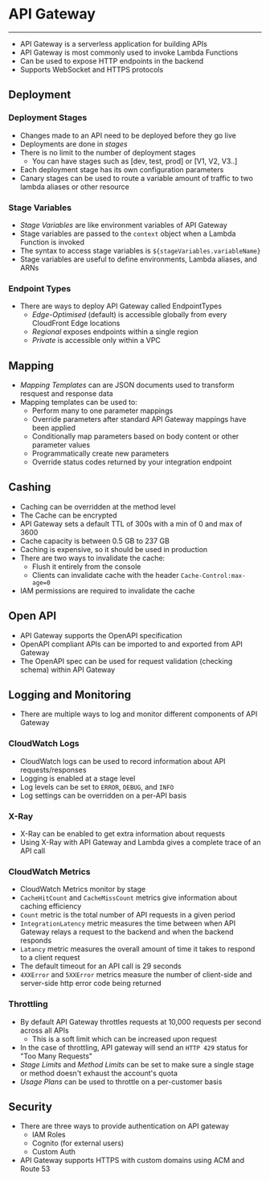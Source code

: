 # API Gateway

---

- API Gateway is a serverless application for building APIs
- API Gateway is most commonly used to invoke Lambda Functions
- Can be used to expose HTTP endpoints in the backend
- Supports WebSocket and HTTPS protocols

## Deployment

### Deployment Stages

- Changes made to an API need to be deployed before they go live
- Deployments are done in *stages*
- There is no limit to the number of deployment stages
    - You can have stages such as [dev, test, prod] or [V1, V2, V3..]
- Each deployment stage has its own configuration parameters
- Canary stages can be used to route a variable amount of traffic to two lambda aliases or other resource

### Stage Variables

- *Stage Variables* are like environment variables of API Gateway
- Stage variables are passed to the `context` object when a Lambda Function is invoked
- The syntax to access stage variables is `${stageVariables.variableName}`
- Stage variables are useful to define environments, Lambda aliases, and ARNs

### Endpoint Types

- There are ways to deploy API Gateway called EndpointTypes
    - *Edge-Optimised* (default) is accessible globally from every CloudFront Edge locations
    - *Regional* exposes endpoints within a single region
    - *Private* is accessible only within a VPC

## Mapping

- *Mapping Templates* can are JSON documents used to transform resquest and response data
- Mapping templates can be used to:
    - Perform many to one parameter mappings
    - Override parameters after standard API Gateway mappings have been applied
    - Conditionally map parameters based on body content or other parameter values
    - Programmatically create new parameters
    - Override status codes returned by your integration endpoint

## Cashing

- Caching can be overridden at the method level
- The Cache can be encrypted
- API Gateway sets a default TTL of 300s with a min of 0 and max of 3600
- Cache capacity is between 0.5 GB to 237 GB
- Caching is expensive, so it should be used in production
- There are two ways to invalidate the cache:
    - Flush it entirely from the console
    - Clients can invalidate cache with the header `Cache-Control:max-age=0`
- IAM permissions are required to invalidate the cache

## Open API

- API Gateway supports the OpenAPI specification
- OpenAPI compliant APIs can be imported to and exported from API Gateway
- The OpenAPI spec can be used for request validation (checking schema) within API Gateway

## Logging and Monitoring

- There are multiple ways to log and monitor different components of API Gateway

### CloudWatch Logs

- CloudWatch logs can be used to record information about API requests/responses
- Logging is enabled at a stage level
- Log levels can be set to `ERROR`, `DEBUG`, and `INFO`
- Log settings can be overridden on a per-API basis

### X-Ray

- X-Ray can be enabled to get extra information about requests
- Using X-Ray with API Gateway and Lambda gives a complete trace of an API call

### CloudWatch Metrics

- CloudWatch Metrics monitor by stage
- `CacheHitCount` and `CacheMissCount` metrics give information about caching efficiency
- `Count` metric is the total number of API requests in a given period
- `IntegrationLatency` metric measures the time between when API Gateway relays a request to the backend and when the backend responds
- `Latancy` metric measures the overall amount of time it takes to respond to a client request
- The default timeout for an API call is 29 seconds
- `4XXError` and `5XXError` metrics measure the number of client-side and server-side http error code being returned

### Throttling

- By default API Gateway throttles requests at 10,000 requests per second across all APIs
    - This is a soft limit which can be increased upon request
- In the case of throttling, API gateway will send an `HTTP 429` status for "Too Many Requests"
- *Stage Limits* and *Method Limits* can be set to make sure a single stage or method doesn't exhaust the account's quota
- *Usage Plans* can be used to throttle on a per-customer basis

## Security

- There are three ways to provide authentication on API gateway
    - IAM Roles
    - Cognito (for external users)
    - Custom Auth
- API Gateway supports HTTPS with custom domains using ACM and Route 53
